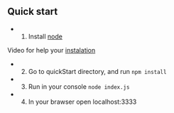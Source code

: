 ## Quick start

- 1. Install [node](https://nodejs.org/en/)

Video for help your [instalation](https://docs.npmjs.com/getting-started/installing-node)

- 2. Go to quickStart directory, and run `npm install`

- 3. Run in your console `node index.js`

- 4. In your brawser open localhost:3333